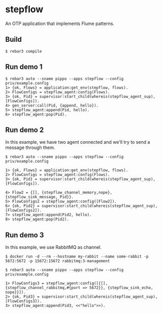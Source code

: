 stepflow
========

An OTP application that implements Flume patterns.

Build
-----

    $ rebar3 compile

Run demo 1
----------

    $ rebar3 auto --sname pippo --apps stepflow --config priv/example.config
    1> {ok, Flows} = application:get_env(stepflow, flows).
    2> FlowConfigs = stepflow_agent:config(Flows).
    3> {ok, Pid} = supervisor:start_child(whereis(stepflow_agent_sup), [FlowConfigs]).
    4> gen_server:call(Pid, {append, hello}).
    5> stepflow_agent:append(Pid, hello).
    6> stepflow_agent:pop(Pid).

Run demo 2
----------

In this example, we have two agent connected and we'll try to send a message
through them.

    $ rebar3 auto --sname pippo --apps stepflow --config priv/example.config

    1> {ok, Flows} = application:get_env(stepflow, flows).
    2> FlowConfigs = stepflow_agent:config(Flows).
    3> {ok, Pid} = supervisor:start_child(whereis(stepflow_agent_sup), [FlowConfigs]).

    4> Flow2 = {[], {stepflow_channel_memory,nope}, {stepflow_sink_message, Pid}}.
    5> FlowConfigs2 = stepflow_agent:config([Flow2]).
    6> {ok, Pid2} = supervisor:start_child(whereis(stepflow_agent_sup), [FlowConfigs2]).
    7> stepflow_agent:append(Pid2, hello).
    8> stepflow_agent:pop(Pid2).

Run demo 3
----------

In this example, we use RabbitMQ as channel.

    $ docker run -d --rm --hostname my-rabbit --name some-rabbit -p 5672:5672 -p 15672:15672 rabbitmq:3-management

    $ rebar3 auto --sname pippo --apps stepflow --config priv/example.config

    1> FlowConfigs3 = stepflow_agent:config([{[], {stepflow_channel_rabbitmq,#{port => 5672}}, {stepflow_sink_echo, nope}}]).
    2> {ok, Pid3} = supervisor:start_child(whereis(stepflow_agent_sup), [FlowConfigs3]).
    3> stepflow_agent:append(Pid3, <<"hello">>).
